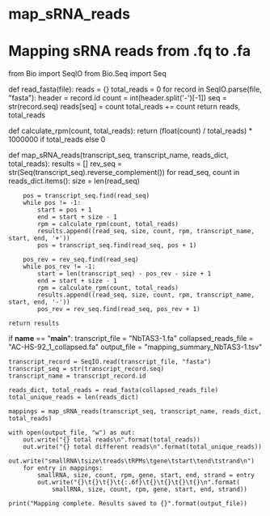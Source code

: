 # map_sRNA_reads
# Mapping sRNA reads from .fq to .fa
from Bio import SeqIO
from Bio.Seq import Seq

def read_fasta(file):
    reads = {}
    total_reads = 0
    for record in SeqIO.parse(file, "fasta"):
        header = record.id
        count = int(header.split('-')[-1])
        seq = str(record.seq)
        reads[seq] = count
        total_reads += count
    return reads, total_reads

def calculate_rpm(count, total_reads):
    return (float(count) / total_reads) * 1000000 if total_reads else 0

def map_sRNA_reads(transcript_seq, transcript_name, reads_dict, total_reads):
    results = []
    rev_seq = str(Seq(transcript_seq).reverse_complement())
    for read_seq, count in reads_dict.items():
        size = len(read_seq)

        pos = transcript_seq.find(read_seq)
        while pos != -1:
            start = pos + 1
            end = start + size - 1
            rpm = calculate_rpm(count, total_reads)
            results.append((read_seq, size, count, rpm, transcript_name, start, end, '+'))
            pos = transcript_seq.find(read_seq, pos + 1)

        pos_rev = rev_seq.find(read_seq)
        while pos_rev != -1:
            start = len(transcript_seq) - pos_rev - size + 1
            end = start + size - 1
            rpm = calculate_rpm(count, total_reads)
            results.append((read_seq, size, count, rpm, transcript_name, start, end, '-'))
            pos_rev = rev_seq.find(read_seq, pos_rev + 1)

    return results

if __name__ == "__main__":
    transcript_file = "NbTAS3-1.fa"
    collapsed_reads_file = "AC-HS-92_1_collapsed.fa"
    output_file = "mapping_summary_NbTAS3-1.tsv"

    transcript_record = SeqIO.read(transcript_file, "fasta")
    transcript_seq = str(transcript_record.seq)
    transcript_name = transcript_record.id

    reads_dict, total_reads = read_fasta(collapsed_reads_file)
    total_unique_reads = len(reads_dict)

    mappings = map_sRNA_reads(transcript_seq, transcript_name, reads_dict, total_reads)

    with open(output_file, "w") as out:
        out.write("{} total reads\n".format(total_reads))
        out.write("{} total different reads\n".format(total_unique_reads))
        out.write("smallRNA\tsize\treads\tRPMs\tgene\tstart\tend\tstrand\n")
        for entry in mappings:
            smallRNA, size, count, rpm, gene, start, end, strand = entry
            out.write("{}\t{}\t{}\t{:.6f}\t{}\t{}\t{}\t{}\n".format(
                smallRNA, size, count, rpm, gene, start, end, strand))

    print("Mapping complete. Results saved to {}".format(output_file))
